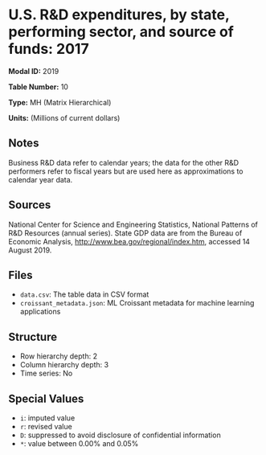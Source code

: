 # U.S. R&D expenditures, by state, performing sector, and source of funds: 2017

**Modal ID:** 2019

**Table Number:** 10

**Type:** MH (Matrix Hierarchical)

**Units:** (Millions of current dollars)

## Notes

Business R&D data refer to calendar years; the data for the other R&D performers refer to fiscal years but are used here as approximations to calendar year data.

## Sources

National Center for Science and Engineering Statistics, National Patterns of R&D Resources (annual series). State GDP data are from the Bureau of Economic Analysis, http://www.bea.gov/regional/index.htm, accessed 14 August 2019.

## Files

- `data.csv`: The table data in CSV format
- `croissant_metadata.json`: ML Croissant metadata for machine learning applications

## Structure

- Row hierarchy depth: 2
- Column hierarchy depth: 3
- Time series: No

## Special Values

- `i`: imputed value
- `r`: revised value
- `D`: suppressed to avoid disclosure of confidential information
- `*`: value between 0.00% and 0.05%
